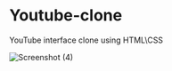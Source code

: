 # Youtube-clone
YouTube interface clone using HTML\CSS

![Screenshot (4)](https://github.com/Jayanth3119/Youtube-clone/assets/140073007/91c8a24f-3187-417c-a636-6c5abc7a3ecb)
